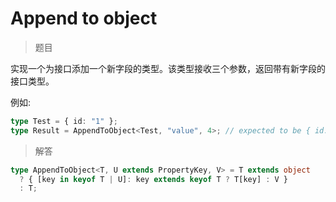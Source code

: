 # Append to object

<BtnGroup 
  issue="https://tsch.js.org/527/solutions"
  answer="https://github.com/type-challenges/type-challenges/issues/31960"
/>

> 题目

实现一个为接口添加一个新字段的类型。该类型接收三个参数，返回带有新字段的接口类型。

例如:

```ts
type Test = { id: "1" };
type Result = AppendToObject<Test, "value", 4>; // expected to be { id: '1', value: 4 }
```

> 解答

```ts
type AppendToObject<T, U extends PropertyKey, V> = T extends object
  ? { [key in keyof T | U]: key extends keyof T ? T[key] : V }
  : T;
```
